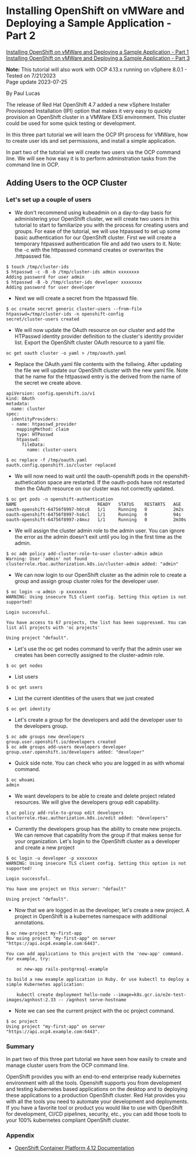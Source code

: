 # Installing OpenShift on vMWare and Deploying a Sample Application - Part 2

[Installing OpenShift on vMWare and Deploying a Sample Application - Part 1](https://github.com/pslucas0212/OpenShiftOnVMWare-Part-1)  
[Installing OpenShift on vMWare and Deploying a Sample Application - Part 3](https://github.com/pslucas0212/OpenShiftOnVMWare-Part-3)  

**Note:** This tutorial will also work with OCP 4.13.x running on vSphere 8.0.1 - Tested on 7/21/2023  
Page update 2023-07-25  

By Paul Lucas

The release of Red Hat OpenShift 4.7 added a new vSphere Installer Provisioned Installation (IPI) option that makes it very easy to quickly provision an OpenShift cluster in a VMWare EXSi environment.  This cluster could be used for some quick testing or development.

In this three part tutorial we will learn the OCP IPI process for VMWare, how to create user ids and set permissions, and install a simple application.  

In part two of the tutorial we will create two users via the OCP command line.  We will see how easy it is to perform adminstration tasks from the command line in OCP.



## Adding Users to the OCP Cluster

### Let's set up a couple of users
- We don't recommend using kubeadmin on a day-to-day basis for administering your OpenShift cluster, we will create two users in this tutorial to start to familiarize you with the process for creating users and groups.  For ease of the tutorial, we will use htpasswd to set up some basic authentication for our OpenShift cluster.  First we will create a temporary htpasswd authentication file and add two users to it. Note: the -c with the httpasswd command creates or overwrites the .httpasswd file.  
```
$ touch /tmp/cluster-ids
$ htpasswd -c -B -b /tmp/cluster-ids admin xxxxxxxx
Adding password for user admin
$ htpasswd -B -b /tmp/cluster-ids developer xxxxxxxx
Adding password for user developer
```

- Next we will create a secret from the htpasswd file.
```
$ oc create secret generic cluster-users --from-file htpasswd=/tmp/cluster-ids -n openshift-config
secret/cluster-users created
```
- We will now update the OAuth resource on our cluster and add the HTPasswd identity provider definition to the cluster's identity provider list.  Export the OpenShift cluster OAuth resource to a yaml file.
```
oc get oauth cluster -o yaml > /tmp/oauth.yaml
```
-  Replace the OAuth.yaml file contents with the follwing.  After updating the file we will update our OpenShift cluster with the new yaml file.  Note that he name for the httpasswd entry is the derived from the name of the secret we create above.  
```
apiVersion: config.openshift.io/v1
kind: OAuth
metadata:
  name: cluster
spec: 
  identityProviders:
  - name: htpasswd_provider
    mappingMethod: claim
    type: HTPasswd
    htpasswd:
      fileData:
        name: cluster-users
```
```
$ oc replace -f /tmp/oauth.yaml 
oauth.config.openshift.io/cluster replaced
```
-  We will now need to wait until the oauth-openshift pods in the openshift-authetication space are restarted.  If the oauth-pods have not restarted then the OAuth resource on our cluster was not correctly updated.
```
$ oc get pods -n openshift-authentication
NAME                               READY   STATUS    RESTARTS   AGE
oauth-openshift-64756f8997-h6ts8   1/1     Running   0          2m2s
oauth-openshift-64756f8997-hs6cl   1/1     Running   0          94s
oauth-openshift-64756f8997-z4mxz   1/1     Running   0          2m30s
```  
- We will assign the cluster admin role to the admin user.  You can ignore the error as the admin doesn't exit until you log in the first time as the admin.
```
$ oc adm policy add-cluster-role-to-user cluster-admin admin
Warning: User 'admin' not found
clusterrole.rbac.authorization.k8s.io/cluster-admin added: "admin"

```  
- We can now login to our OpenShift cluster as the admin role to create a group and assign group cluster roles for the developer user.
```
$ oc login -u admin -p xxxxxxxx
WARNING: Using insecure TLS client config. Setting this option is not supported!

Login successful.

You have access to 67 projects, the list has been suppressed. You can list all projects with 'oc projects'

Using project "default".
```
- Let's use the oc get nodes command to verify that the admin user we creates has been correctly assigned to the cluster-admin role.
```
$ oc get nodes
```
- List users  
```
$ oc get users
```

- List the current identities of the users that we just created
```
$ oc get identity
```  

- Let's create a group for the developers and add the developer user to the developers group.

```
$ oc adm groups new developers
group.user.openshift.io/developers created
$ oc adm groups add-users developers developer
group.user.openshift.io/developers added: "developer"
```
- Quick side note.  You can check who you are logged in as with whomai command.
```
$ oc whoami
admin

```

- We want developers to be able to create and delete project related resources.  We will give the developers group edit capability.
```
$ oc policy add-role-to-group edit developers
clusterrole.rbac.authorization.k8s.io/edit added: "developers"
```

- Currently the developers group has the ability to create new projects.  We can remove that capability from the group if that makes sense for your organization.  Let's login to the OpenShift cluster as a developer and create a new project
```
$ oc login -u developer -p xxxxxxxx
WARNING: Using insecure TLS client config. Setting this option is not supported!

Login successful.

You have one project on this server: "default"

Using project "default".
```
- Now that we are logged in as the developer, let's create a new project.  A project in OpenShift is a kubernetes namespace with additional annotations.
```
$ oc new-project my-first-app
Now using project "my-first-app" on server "https://api.ocp4.example.com:6443".

You can add applications to this project with the 'new-app' command. For example, try:

    oc new-app rails-postgresql-example

to build a new example application in Ruby. Or use kubectl to deploy a simple Kubernetes application:

    kubectl create deployment hello-node --image=k8s.gcr.io/e2e-test-images/agnhost:2.33 -- /agnhost serve-hostname
```

- Note we can see the current project with the oc project command.
```
$ oc project
Using project "my-first-app" on server "https://api.ocp4.example.com:6443".
```

### Summary
In part two of this three part tutorial we have seen how easily to create and manage cluster users from the OCP command line.

OpenShift provides you with an end-to-end enterprise ready kubernetes environment with all the tools.  Openshift supports you from development and testing kubernetes based applications on the desktop and to deploying these applications to a production OpenShift cluster.  Red Hat provides you with all the tools you need to automate your development and deployments.  If you have a favorite tool or product you would like to use with OpenShift for development, CI/CD pipelines, security, etc., you can add those tools to your 100% kubernetes compliant OpenShift cluster.




 ### Appendix
 - [OpenShift Container Platform 4.12 Documentation](https://docs.openshift.com/container-platform/4.12/welcome/index.html)
